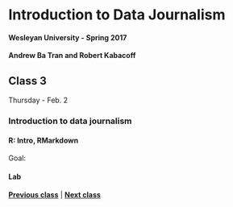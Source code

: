 # Introduction to Data Journalism
  
#### Wesleyan University - Spring 2017
  
**Andrew Ba Tran and Robert Kabacoff**
  
## Class 3
Thursday - Feb. 2
                             
### Introduction to data journalism
                             
#### R: Intro, RMarkdown
                             
Goal: 
                             
#### Lab

                   
**[Previous class](class2.md)** | **[Next class](class4.md)**
